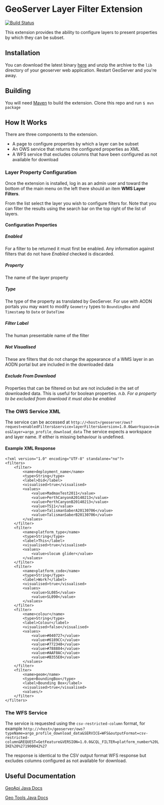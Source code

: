 GeoServer Layer Filter Extension
================================

[![Build Status](https://travis-ci.org/aodn/geoserver-layer-filter-extension.png?branch=master)](https://travis-ci.org/aodn/geoserver-layer-filter-extension)

This extension provides the ability to configure layers to present properties by which they
can be subset.

## Installation

You can download the latest binary [here](https://jenkins.aodn.org.au/)
and unzip the archive to the `lib` directory of your geoserver web application. Restart GeoServer and you're away.

## Building

You will need [Maven](http://maven.apache.org/) to build the extension.
Clone this repo and run `$ mvn package`

## How It Works

There are three components to the extension.

* A page to configure properties by which a layer can be subset
* An OWS service that returns the configured properties as XML
* A WFS service that excludes columns that have been configured as not available for download

### Layer Property Configuration

Once the extension is installed, log in as an admin user and toward the bottom of the main menu
on the left there should an item **WMS Layer Filters**.

From the list select the layer you wish to configure filters for. Note that you can filter the results
using the search bar on the top right of the list of layers.

#### Configuration Properties

##### Enabled

For a filter to be returned it must first be enabled. Any information against filters that do not have _Enabled_
checked is discarded.

##### Property

The name of the layer property

##### Type

The type of the property as translated by GeoServer. For use with AODN portals you may want to modify `Geometry` types
to `BoundingBox` and `Timestamp` to `Date` or `DateTime`

##### Filter Label

The human presentable name of the filter

##### Not Visualised

These are filters that do not change the appearance of a WMS layer in an AODN portal but are included in the downloaded
data

##### Exclude From Download

Properties that can be filtered on but are not included in the set of downloaded data. This is useful for boolean properties.
*n.b. For a property to be excluded from download it must also be enabled*

### The OWS Service XML

The service can be accessed at `http://<host>/geoserver/ows?request=enabledFilters&service=layerFilters&version=1.0.0&workspace=imos&layer=argo_profile_download_data`
The service expects a workspace and layer name. If either is missing behaviour is undefined.

#### Example XML Response

```
<?xml version="1.0" encoding="UTF-8" standalone="no"?>
<filters>
    <filter>
        <name>deployment_name</name>
        <type>String</type>
        <label>Did</label>
        <visualised>true</visualised>
        <values>
            <value>MadmaxTest2011</value>
            <value>PerthCanyonA20140213</value>
            <value>PerthCanyonB20140213</value>
            <value>TS11</value>
            <value>TalismanSaberA20130706</value>
            <value>TalismanSaberB20130706</value>
        </values>
    </filter>
    <filter>
        <name>platform_type</name>
        <type>String</type>
        <label>This</label>
        <visualised>true</visualised>
        <values>
            <value>slocum glider</value>
        </values>
    </filter>
    <filter>
        <name>platform_code</name>
        <type>String</type>
        <label>Work?</label>
        <visualised>true</visualised>
        <values>
            <value>SL085</value>
            <value>SL090</value>
        </values>
    </filter>
    <filter>
        <name>colour</name>
        <type>String</type>
        <label>Colour</label>
        <visualised>false</visualised>
        <values>
            <value>#040727</value>
            <value>#6189CC</value>
            <value>#772348</value>
            <value>#788884</value>
            <value>#AAF0AC</value>
            <value>#B355E0</value>
        </values>
    </filter>
    <filter>
        <name>geom</name>
        <type>BoundingBox</type>
        <label>Bounding Box</label>
        <visualised>true</visualised>
        <values/>
    </filter>
</filters>
```

### The WFS Service

The service is requested using the `csv-restricted-column` format, for example `http://<host>/geoserver/ows?typeName=argo_profile_download_data&SERVICE=WFS&outputFormat=csv-restricted-column&REQUEST=GetFeature&VERSION=1.0.0&CQL_FILTER=platform_number%20LIKE%20%271900042%27`

The response is identical to the CSV output format WFS response but excludes columns configured as not available for download.

## Useful Documentation

[GeoApi Java Docs](http://www.geoapi.org/2.2/javadoc/index.html)

[Geo Tools Java Docs](http://docs.geotools.org/stable/javadocs/)
